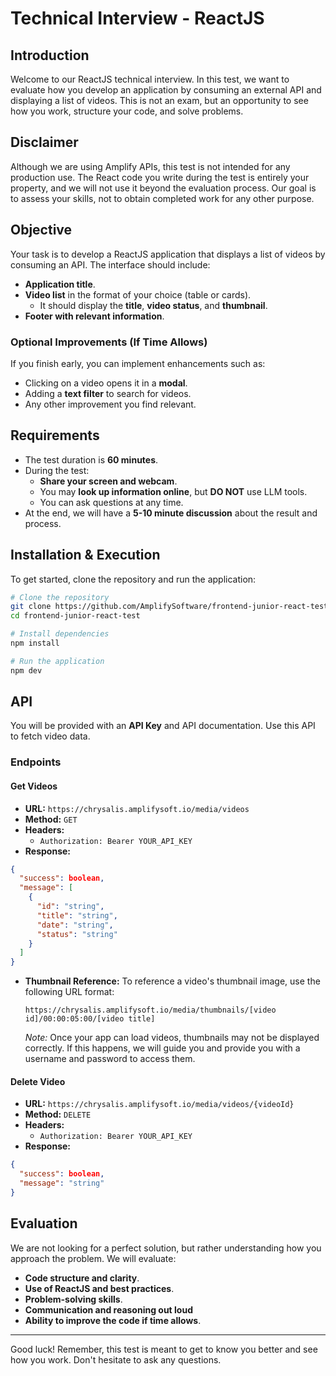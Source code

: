 # Technical Interview - ReactJS

## Introduction

Welcome to our ReactJS technical interview. In this test, we want to evaluate how you develop an application by consuming an external API and displaying a list of videos. This is not an exam, but an opportunity to see how you work, structure your code, and solve problems.

## Disclaimer

Although we are using Amplify APIs, this test is not intended for any production use. The React code you write during the test is entirely your property, and we will not use it beyond the evaluation process. Our goal is to assess your skills, not to obtain completed work for any other purpose.

## Objective

Your task is to develop a ReactJS application that displays a list of videos by consuming an API. The interface should include:

- **Application title**.
- **Video list** in the format of your choice (table or cards).
  - It should display the **title**, **video status**, and **thumbnail**.
- **Footer with relevant information**.

### Optional Improvements (If Time Allows)

If you finish early, you can implement enhancements such as:

- Clicking on a video opens it in a **modal**.
- Adding a **text filter** to search for videos.
- Any other improvement you find relevant.

## Requirements

- The test duration is **60 minutes**.
- During the test:
  - **Share your screen and webcam**.
  - You may **look up information online**, but **DO NOT** use LLM tools.
  - You can ask questions at any time.
- At the end, we will have a **5-10 minute discussion** about the result and process.

## Installation & Execution

To get started, clone the repository and run the application:

```bash
# Clone the repository
git clone https://github.com/AmplifySoftware/frontend-junior-react-test.git
cd frontend-junior-react-test

# Install dependencies
npm install

# Run the application
npm dev
```

## API

You will be provided with an **API Key** and API documentation. Use this API to fetch video data.

### Endpoints

#### Get Videos

- **URL:** `https://chrysalis.amplifysoft.io/media/videos`
- **Method:** `GET`
- **Headers:**
  - `Authorization: Bearer YOUR_API_KEY`
- **Response:**

```json
{
  "success": boolean,
  "message": [
    {
      "id": "string",
      "title": "string",
      "date": "string",
      "status": "string"
    }
  ]
}
```

- **Thumbnail Reference:** To reference a video's thumbnail image, use the following URL format:
  ```
  https://chrysalis.amplifysoft.io/media/thumbnails/[video id]/00:00:05:00/[video title]
  ```
  *Note:* Once your app can load videos, thumbnails may not be displayed correctly. If this happens, we will guide you and provide you with a username and password to access them.

#### Delete Video

- **URL:** `https://chrysalis.amplifysoft.io/media/videos/{videoId}`
- **Method:** `DELETE`
- **Headers:**
  - `Authorization: Bearer YOUR_API_KEY`
- **Response:**

```json
{
  "success": boolean,
  "message": "string"
}
```

## Evaluation

We are not looking for a perfect solution, but rather understanding how you approach the problem. We will evaluate:

- **Code structure and clarity**.
- **Use of ReactJS and best practices**.
- **Problem-solving skills**.
- **Communication and reasoning out loud**
- **Ability to improve the code if time allows**.

---

Good luck! Remember, this test is meant to get to know you better and see how you work. Don't hesitate to ask any questions.

